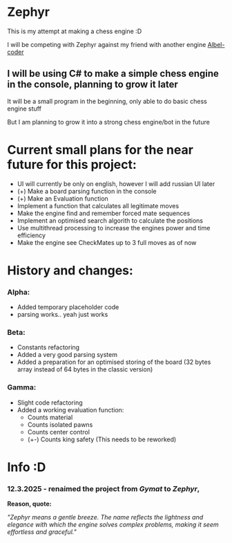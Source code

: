 # Zephyr
This is my attempt at making a chess engine :D

I will be competing with Zephyr against my friend with another engine [Albel-coder](https://github.com/Albel-coder)


## I will be using C# to make a simple chess engine in the console, planning to grow it later

It will be a small program in the beginning, only able to do basic chess engine stuff

But I am planning to grow it into a strong chess engine/bot in the future


# Current small plans for the near future for this project:
- UI will currently be only on english, however I will add russian UI later
- (+) Make a board parsing function in the console
- (+) Make an Evaluation function
- Implement a function that calculates all legitimate moves
- Make the engine find and remember forced mate sequences
- Implement an optimised search algorith to calculate the positions
- Use multithread processing to increase the engines power and time efficiency
- Make the engine see CheckMates up to 3 full moves as of now


# History and changes:
### Alpha: 
- Added temporary placeholder code
- parsing works.. yeah just works

### Beta:
- Constants refactoring
- Added a very good parsing system
- Added a preparation for an optimised storing of the board
  (32 bytes array instead of 64 bytes in the classic version)

### Gamma:
- Slight code refactoring
- Added a working evaluation function:
     - Counts material
     - Counts isolated pawns
     - Counts center control
     - (+-) Counts king safety (This needs to be reworked)


# Info :D
### 12.3.2025 - renaimed the project from _Gymat_ to _Zephyr_, 

**Reason, quote:**

_"Zephyr means a gentle breeze. The name reflects the lightness and elegance with which the engine solves complex problems, making it seem effortless and graceful."_
